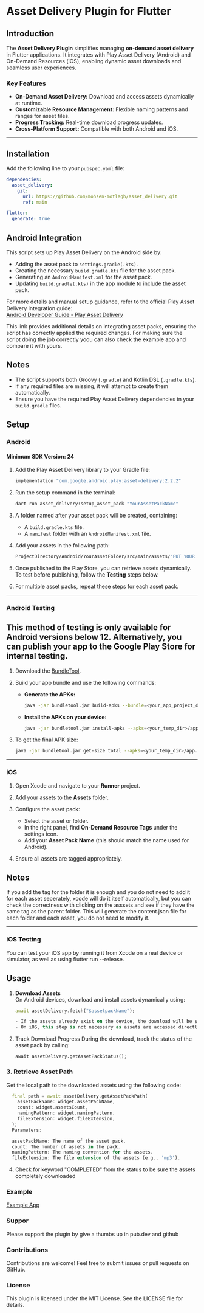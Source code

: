 # Asset Delivery Plugin for Flutter

## Introduction

The **Asset Delivery Plugin** simplifies managing **on-demand asset delivery** in Flutter applications. It integrates with Play Asset Delivery (Android) and On-Demand Resources (iOS), enabling dynamic asset downloads and seamless user experiences.

### Key Features
- **On-Demand Asset Delivery:** Download and access assets dynamically at runtime.
- **Customizable Resource Management:** Flexible naming patterns and ranges for asset files.
- **Progress Tracking:** Real-time download progress updates.
- **Cross-Platform Support:** Compatible with both Android and iOS.

---

## Installation

Add the following line to your `pubspec.yaml` file:
```yaml
dependencies:
  asset_delivery: 
    git:
      url: https://github.com/mohsen-motlagh/asset_delivery.git
      ref: main

flutter:
  generate: true      
```

## Android Integration
This script sets up Play Asset Delivery on the Android side by:
- Adding the asset pack to `settings.gradle(.kts)`.
- Creating the necessary `build.gradle.kts` file for the asset pack.
- Generating an `AndroidManifest.xml` for the asset pack.
- Updating `build.gradle(.kts)` in the app module to include the asset pack.

For more details and manual setup guidance, refer to the official Play Asset Delivery integration guide:  
[Android Developer Guide - Play Asset Delivery](https://developer.android.com/guide/playcore/asset-delivery/integrate-java)

This link provides additional details on integrating asset packs, ensuring the script has correctly applied the required changes.
For making sure the script doing the job correctly yoou can also check the example app and compare it with yours.

## Notes
- The script supports both Groovy (`.gradle`) and Kotlin DSL (`.gradle.kts`).
- If any required files are missing, it will attempt to create them automatically.
- Ensure you have the required Play Asset Delivery dependencies in your `build.gradle` files.

## Setup

### Android

#### Minimum SDK Version: 24

1. Add the Play Asset Delivery library to your Gradle file:
    ```gradle
    implementation "com.google.android.play:asset-delivery:2.2.2"
    ```

2. Run the setup command in the terminal:
    ```bash
    dart run asset_delivery:setup_asset_pack "YourAssetPackName"
    ```

3. A folder named after your asset pack will be created, containing:
    - A `build.gradle.kts` file.
    - A `manifest` folder with an `AndroidManifest.xml` file.

4. Add your assets in the following path:
    ```bash
    ProjectDirectory/Android/YourAssetFolder/src/main/assets/"PUT YOUR ASSETS IN THIS DIRECTORY"
    ```

5. Once published to the Play Store, you can retrieve assets dynamically. To test before publishing, follow the **Testing** steps below.

6. For multiple asset packs, repeat these steps for each asset pack.

---

### Android Testing
## This method of testing is only available for Android versions below 12. Alternatively, you can publish your app to the Google Play Store for internal testing.

1. Download the [BundleTool](https://github.com/google/bundletool/releases).

2. Build your app bundle and use the following commands:

    - **Generate the APKs:**
        ```bash
        java -jar bundletool.jar build-apks --bundle=<your_app_project_dir>/build/app/outputs/bundle/release/app-release.aab --output=<your_temp_dir>/app.apks --local-testing
        ```

    - **Install the APKs on your device:**
        ```bash
        java -jar bundletool.jar install-apks --apks=<your_temp_dir>/app.apks
        ```

3. To get the final APK size:
    ```bash
    java -jar bundletool.jar get-size total --apks=<your_temp_dir>/app.apks --dimensions=SDK
    ```

---

### iOS

1. Open Xcode and navigate to your **Runner** project.

2. Add your assets to the **Assets** folder.

3. Configure the asset pack:
    - Select the asset or folder.
    - In the right panel, find **On-Demand Resource Tags** under the settings icon.
    - Add your **Asset Pack Name** (this should match the name used for Android).

4. Ensure all assets are tagged appropriately.

## Notes
If you add the tag for the folder it is enough and you do not need to add it for each asset seperately, xcode will do it itself automatically, but you can check the correctness with clicking on the asssets and see if they have the same tag as the parent folder. This will generate the content.json file for each folder and each asset, you do not need to modify it.

---

### iOS Testing

You can test your iOS app by running it from Xcode on a real device or simulator, as well as using flutter run --release.

## Usage

1. **Download Assets**  
   On Android devices, download and install assets dynamically using:  
   ```dart
   await assetDelivery.fetch("$assetpackName");

   - If the assets already exist on the device, the download will be skipped automatically.
   - On iOS, this step is not necessary as assets are accessed directly.

2. Track Download Progress
    During the download, track the status of the asset pack by calling:
    ```
    await assetDelivery.getAssetPackStatus();
    ```

### 3. Retrieve Asset Path  
  Get the local path to the downloaded assets using the following code:  

  ```dart
    final path = await assetDelivery.getAssetPackPath(
      assetPackName: widget.assetPackName,
      count: widget.assetsCount,
      namingPattern: widget.namingPattern,
      fileExtension: widget.fileExtension,
    );
    Parameters:

    assetPackName: The name of the asset pack.
    count: The number of assets in the pack.
    namingPattern: The naming convention for the assets.
    fileExtension: The file extension of the assets (e.g., 'mp3').
  ```

4. Check for keyword "COMPLETED" from the status to be sure the assets completely downloaded

### Example
[Example App](https://github.com/mohsen-motlagh/asset_delivery_example)

### Suppor
Please support the plugin by give a thumbs up in pub.dev and github

### Contributions
Contributions are welcome! Feel free to submit issues or pull requests on GitHub.

### License
This plugin is licensed under the MIT License. See the LICENSE file for details.
